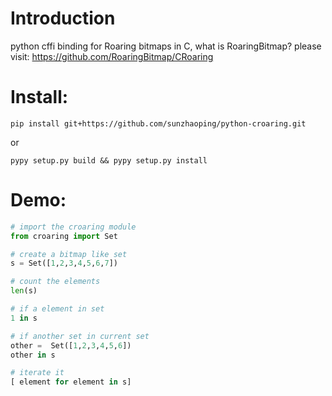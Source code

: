 # Introduction

python cffi binding for Roaring bitmaps in C, what is RoaringBitmap? 
please visit: https://github.com/RoaringBitmap/CRoaring

# Install:
```
pip install git+https://github.com/sunzhaoping/python-croaring.git
```
or
```
pypy setup.py build && pypy setup.py install
```

# Demo:
```python
# import the croaring module
from croaring import Set

# create a bitmap like set
s = Set([1,2,3,4,5,6,7])

# count the elements
len(s)

# if a element in set
1 in s

# if another set in current set
other =  Set([1,2,3,4,5,6])
other in s

# iterate it
[ element for element in s]

```

